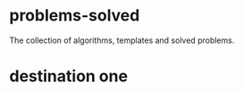 # problems-solved
  The collection of algorithms, templates and solved problems.
# destination one
  
